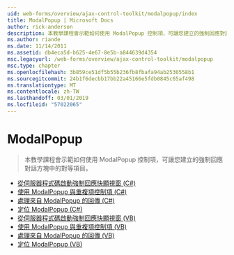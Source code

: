 ```yaml
---
uid: web-forms/overview/ajax-control-toolkit/modalpopup/index
title: ModalPopup | Microsoft Docs
author: rick-anderson
description: 本教學課程會示範如何使用 ModalPopup 控制項，可讓您建立的強制回應對話方塊中的對等項目。
ms.author: riande
ms.date: 11/14/2011
ms.assetid: db4eca5d-b625-4e67-8e5b-a844639d4354
msc.legacyurl: /web-forms/overview/ajax-control-toolkit/modalpopup
msc.type: chapter
ms.openlocfilehash: 3b859ce51df5b55b236fb8fbafa94ab2530558b1
ms.sourcegitcommit: 24b1f6decbb17bb22a45166e5fdb0845c65af498
ms.translationtype: MT
ms.contentlocale: zh-TW
ms.lasthandoff: 03/01/2019
ms.locfileid: "57022065"
---
```

<a name="modalpopup"></a>ModalPopup
====================
> 本教學課程會示範如何使用 ModalPopup 控制項，可讓您建立的強制回應對話方塊中的對等項目。


- [從伺服器程式碼啟動強制回應快顯視窗 (C#)](launching-a-modal-popup-window-from-server-code-cs.md)
- [使用 ModalPopup 與重複項控制項 (C#)](using-modalpopup-with-a-repeater-control-cs.md)
- [處理來自 ModalPopup 的回傳 (C#)](handling-postbacks-from-a-modalpopup-cs.md)
- [定位 ModalPopup (C#)](positioning-a-modalpopup-cs.md)
- [從伺服器程式碼啟動強制回應快顯視窗 (VB)](launching-a-modal-popup-window-from-server-code-vb.md)
- [使用 ModalPopup 與重複項控制項 (VB)](using-modalpopup-with-a-repeater-control-vb.md)
- [處理來自 ModalPopup 的回傳 (VB)](handling-postbacks-from-a-modalpopup-vb.md)
- [定位 ModalPopup (VB)](positioning-a-modalpopup-vb.md)
